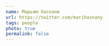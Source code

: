 ```yaml
---
name: Марьям Хаснани
url: https://twitter.com/marihasnany
tags: people
photo: true
permalink: false
---
```

